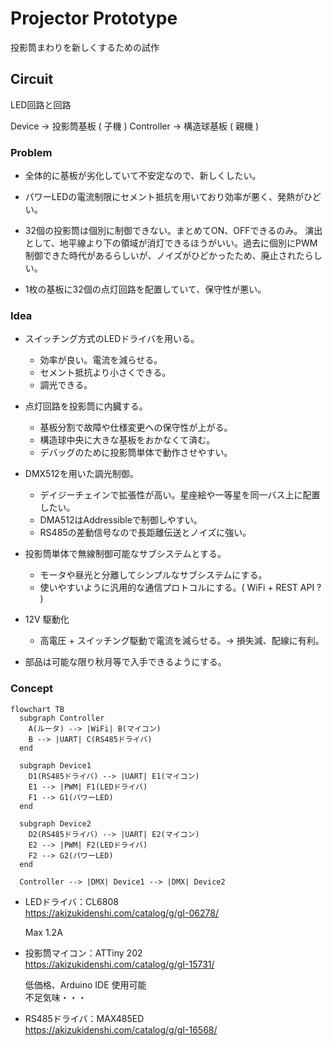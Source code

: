 # Projector Prototype

投影筒まわりを新しくするための試作

## Circuit

LED回路と回路

Device -> 投影筒基板 ( 子機 )
Controller -> 構造球基板 ( 親機 )

### Problem

- 全体的に基板が劣化していて不安定なので、新しくしたい。

- パワーLEDの電流制限にセメント抵抗を用いており効率が悪く、発熱がひどい。

- 32個の投影筒は個別に制御できない。まとめてON、OFFできるのみ。
  演出として、地平線より下の領域が消灯できるほうがいい。過去に個別にPWM制御できた時代があるらしいが、ノイズがひどかったため、廃止されたらしい。

- 1枚の基板に32個の点灯回路を配置していて、保守性が悪い。

### Idea

- スイッチング方式のLEDドライバを用いる。
  
  - 効率が良い。電流を減らせる。
  - セメント抵抗より小さくできる。
  - 調光できる。

- 点灯回路を投影筒に内臓する。

  - 基板分割で故障や仕様変更への保守性が上がる。
  - 構造球中央に大きな基板をおかなくて済む。
  - デバッグのために投影筒単体で動作させやすい。

- DMX512を用いた調光制御。
  
  - デイジーチェインで拡張性が高い。星座絵や一等星を同一バス上に配置したい。
  - DMA512はAddressibleで制御しやすい。
  - RS485の差動信号なので長距離伝送とノイズに強い。

- 投影筒単体で無線制御可能なサブシステムとする。

  - モータや昼光と分離してシンプルなサブシステムにする。
  - 使いやすいように汎用的な通信プロトコルにする。( WiFi + REST API ? )

- 12V 駆動化

  - 高電圧 + スイッチング駆動で電流を減らせる。-> 損失減、配線に有利。

- 部品は可能な限り秋月等で入手できるようにする。

### Concept

```mermaid
flowchart TB
  subgraph Controller
    A(ルータ) --> |WiFi| B(マイコン)
    B --> |UART| C(RS485ドライバ)
  end

  subgraph Device1
    D1(RS485ドライバ) --> |UART| E1(マイコン)
    E1 --> |PWM| F1(LEDドライバ)
    F1 --> G1(パワーLED)
  end

  subgraph Device2
    D2(RS485ドライバ) --> |UART| E2(マイコン)
    E2 --> |PWM| F2(LEDドライバ)
    F2 --> G2(パワーLED)
  end

  Controller --> |DMX| Device1 --> |DMX| Device2
```

- LEDドライバ：CL6808  
  <https://akizukidenshi.com/catalog/g/gI-06278/>
  
  Max 1.2A  

- 投影筒マイコン：ATTiny 202  
  <https://akizukidenshi.com/catalog/g/gI-15731/>  

  低価格、Arduino IDE 使用可能  
  不足気味・・・

- RS485ドライバ：MAX485ED  
  <https://akizukidenshi.com/catalog/g/gI-16568/>
